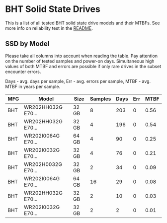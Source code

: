 BHT Solid State Drives
======================

This is a list of all tested BHT solid state drive models and their MTBFs. See
more info on reliability test in the [README](https://github.com/linuxhw/SMART).

SSD by Model
------------

Please take all columns into account when reading the table. Pay attention on the
number of tested samples and power-on days. Simultaneous high values of both MTBF
and errors are possible if only rare drives in the subset encounter errors.

Days - avg. days per sample,
Err  - avg. errors per sample,
MTBF - avg. MTBF in years per sample.

| MFG       | Model              | Size   | Samples | Days  | Err   | MTBF |
|-----------|--------------------|--------|---------|-------|-------|------|
| BHT       | WR202HH032G E70... | 32 GB  | 8       | 203   | 0     | 0.56   |
| BHT       | WR202HH032G E70... | 32 GB  | 4       | 196   | 0     | 0.54   |
| BHT       | WR202I0064G E70... | 64 GB  | 4       | 90    | 0     | 0.25   |
| BHT       | WR202I0032G E70... | 32 GB  | 4       | 76    | 0     | 0.21   |
| BHT       | WR202H0032G E70... | 32 GB  | 2       | 34    | 0     | 0.09   |
| BHT       | WR202I0064G E70... | 64 GB  | 16      | 29    | 0     | 0.08   |
| BHT       | WR202HH032G E70... | 32 GB  | 2       | 10    | 0     | 0.03   |
| BHT       | WR202I0032G E70... | 32 GB  | 2       | 2     | 0     | 0.01   |
